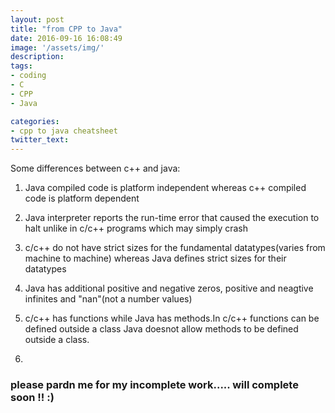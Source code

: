```yaml
---
layout: post
title: "from CPP to Java"
date: 2016-09-16 16:08:49
image: '/assets/img/'
description:
tags:
- coding
- C
- CPP
- Java

categories:
- cpp to java cheatsheet
twitter_text:
---
```


Some differences between c++ and java:
1. Java compiled code is platform independent whereas c++ compiled code is
  platform dependent

2. Java interpreter reports the run-time error that caused the execution to halt
  unlike in c/c++ programs which may simply crash

3. c/c++ do not have strict sizes for the fundamental datatypes(varies from
  machine to machine) whereas Java defines strict sizes for their datatypes

4. Java has additional positive and negative zeros, positive and neagtive infinites and "nan"(not a number values)

5. c/c++ has functions while Java has methods.In c/c++ functions can be defined outside a class
Java doesnot allow methods to be defined outside a class.

6.


### please pardn me for my incomplete work..... will complete soon !! :)
